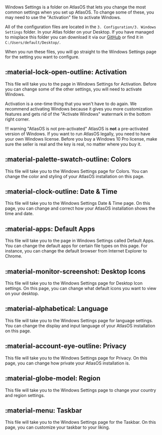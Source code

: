 Windows Settings is a folder on AtlasOS that lets you change the most common settings when you set up AtlasOS. To change some of these, you may need to use the "Activation" file to activate Windows.

All of the configuration files are located in the `3. Configuration/3. Windows Settings` folder. In your Atlas folder on your Desktop. If you have managed to misplace this folder you can download it via our [GitHub](https://github.com/Atlas-OS/Atlas/tree/main/src/Executables/Atlas) or find it in `C:/Users/default/Desktop/`.

When you run these files, you will go straight to the Windows Settings page for the setting you want to configure.

## :material-lock-open-outline: Activation

This file will take you to the page in Windows Settings for Activation. Before you can change some of the other settings, you will need to activate Windows.

Activation is a one-time thing that you won't have to do again. We recommend activating Windows because it gives you more customization features and gets rid of the "Activate Windows" watermark in the bottom right corner.

!!! warning "AtlasOS is not pre-activated"
    AtlasOS is **not** a pre-activated version of Windows. If you want to run AtlasOS legally, you need to have your own Windows license. Before you buy a Windows 10 Pro license, make sure the seller is real and the key is real, no matter where you buy it.

## :material-palette-swatch-outline: Colors

This file will take you to the Windows Settings page for Colors. You can change the color and styling of your AtlasOS installation on this page.

## :material-clock-outline: Date & Time

This file will take you to the Windows Settings Date & Time page. On this page, you can change and correct how your AtlasOS installation shows the time and date.

## :material-apps: Default Apps

This file will take you to the page in Windows Settings called Default Apps. You can change the default apps for certain file types on this page. For instance, you can change the default browser from Internet Explorer to Chrome.

## :material-monitor-screenshot: Desktop Icons

This file will take you to the Windows Settings page for Desktop Icon settings. On this page, you can change what default icons you want to view on your desktop.

## :material-alphabetical: Language

This file will take you to the Windows Settings page for language settings. You can change the display and input language of your AtlasOS installation on this page.

## :material-account-eye-outline: Privacy

This file will take you to the Windows Settings page for Privacy. On this page, you can change how private your AtlasOS installation is.

## :material-globe-model: Region

This file will take you to the Windows Settings page to change your country and region settings.

## :material-menu: Taskbar

This file will take you to the Windows Settings page for the Taskbar. On this page, you can customize your taskbar to your liking.
